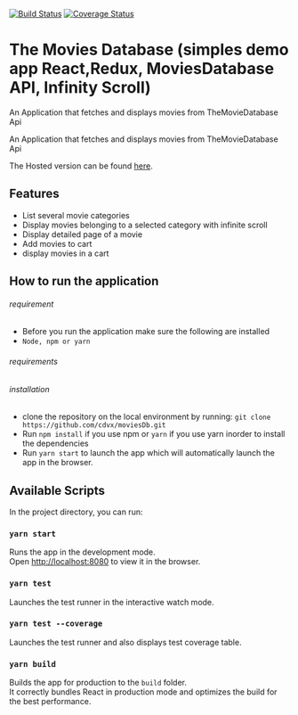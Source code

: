 [![Build Status](https://travis-ci.org/cdvx/moviesDb.svg?branch=master)](https://travis-ci.org/cdvx/moviesDb)
[![Coverage Status](https://coveralls.io/repos/github/wycliffkas/MoviesDatabase/badge.svg?branch=master)](https://coveralls.io/github/wycliffkas/MoviesDatabase?branch=master)

# The Movies Database (simples demo app React,Redux, MoviesDatabase API, Infinity Scroll)

An Application that fetches and displays movies from TheMovieDatabase Api

An Application that fetches and displays movies from TheMovieDatabase Api

The Hosted version can be found [here]().

## Features

- List several movie categories
- Display movies belonging to a selected category with infinite scroll
- Display detailed page of a movie
- Add movies to cart
- display movies in a cart

## How to run the application

###### requirement
 - Before you run the application make sure the following are installed
  - `Node, npm or yarn`

###### requirements

  
###### installation

- clone the repository on the local environment by running:
  `git clone https://github.com/cdvx/moviesDb.git`
- Run `npm install` if you use npm or `yarn` if you use yarn inorder to install the dependencies
- Run `yarn start` to launch the app which will automatically launch the app in the browser.

## Available Scripts

In the project directory, you can run:

### `yarn start`

Runs the app in the development mode.<br />
Open [http://localhost:8080](http://localhost:8080) to view it in the browser.

### `yarn test`

Launches the test runner in the interactive watch mode.

### `yarn test --coverage`

Launches the test runner and also displays test coverage table.

### `yarn build`

Builds the app for production to the `build` folder.<br />
It correctly bundles React in production mode and optimizes the build for the best performance.
